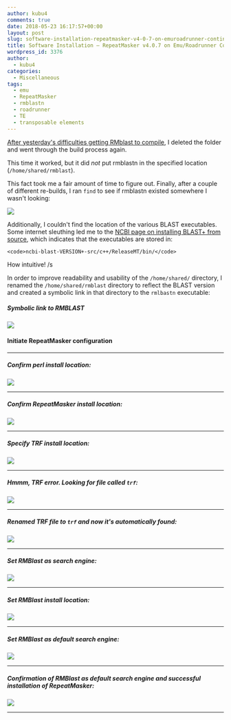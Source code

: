 ```yaml
---
author: kubu4
comments: true
date: 2018-05-23 16:17:57+00:00
layout: post
slug: software-installation-repeatmasker-v4-0-7-on-emuroadrunner-continued
title: Software Installation – RepeatMasker v4.0.7 on Emu/Roadrunner Continued
wordpress_id: 3376
author:
  - kubu4
categories:
  - Miscellaneous
tags:
  - emu
  - RepeatMasker
  - rmblastn
  - roadrunner
  - TE
  - transposable elements
---
```


[After yesterday's difficulties getting RMblast to compile](https://robertslab.github.io/sams-notebook/2018-05-22-software-installation-repeatmasker-v4-0-7-on-emuroadrunner.html), I deleted the folder and went through the build process again.

This time it worked, but it did _not_ put rmblastn in the specified location (`/home/shared/rmblast`).

This fact took me a fair amount of time to figure out. Finally, after a couple of different re-builds, I ran `find` to see if rmblastn existed somewhere I wasn't looking:

![](https://owl.fish.washington.edu/Athaliana/20180523_rmblast_install_01.png)

Additionally, I couldn't find the location of the various BLAST executables. Some internet sleuthing led me to the [NCBI page on installing BLAST+ from source](https://www.ncbi.nlm.nih.gov/books/NBK279671/), which indicates that the executables are stored in:


    
    <code>ncbi-blast-VERSION+-src/c++/ReleaseMT/bin/</code>



How intuitive! /s

In order to improve readability and usability of the `/home/shared/` directory, I renamed the `/home/shared/rmblast` directory to reflect the BLAST version and created a symbolic link in that directory to the `rmlbastn` executable:



##### Symbolic link to RMBLAST



![](https://owl.fish.washington.edu/Athaliana/20180523_rmblast_install_02.png)



#### Initiate RepeatMasker configuration





* * *





##### Confirm perl install location:



![](https://owl.fish.washington.edu/Athaliana/20180523_rmblast_install_03.png)



* * *





##### Confirm RepeatMasker install location:



![](https://owl.fish.washington.edu/Athaliana/20180523_rmblast_install_04.png)



* * *





##### Specify TRF install location:



![](https://owl.fish.washington.edu/Athaliana/20180523_rmblast_install_05.png)



* * *





##### Hmmm, TRF error. Looking for file called `trf`:



![](https://owl.fish.washington.edu/Athaliana/20180523_rmblast_install_06.png)



* * *





##### Renamed TRF file to `trf` and now it's automatically found:



![](https://owl.fish.washington.edu/Athaliana/20180523_rmblast_install_07.png)



* * *





##### Set RMBlast as search engine:



![](https://owl.fish.washington.edu/Athaliana/20180523_rmblast_install_08.png)



* * *





##### Set RMBlast install location:



![](https://owl.fish.washington.edu/Athaliana/20180523_rmblast_install_09.png)



* * *





##### Set RMBlast as default search engine:



![](https://owl.fish.washington.edu/Athaliana/20180523_rmblast_install_10.png)



* * *





##### Confirmation of RMBlast as default search engine and successful installation of RepeatMasker:



![](https://owl.fish.washington.edu/Athaliana/20180523_rmblast_install_12.png)



* * *
